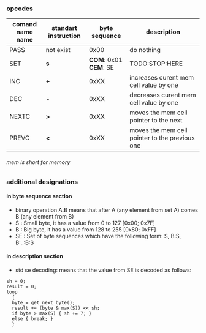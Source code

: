 ### opcodes
| comand name name | standart instruction | byte sequence | description |
|--|--|--|--|
| PASS | not exist | 0x00 |do nothing|
| SET | **s** | **COM**: 0x01 **CEM**: SE | TODO:STOP:HERE |
| INC | **+** | 0xXX | increases curent mem cell value by one |
| DEC | **-** | 0xXX | decreases curent mem cell value by one |
| NEXTC | **>** | 0xXX | moves the mem cell pointer to the next |
| PREVC | **<** | 0xXX | moves the mem cell pointer to the previous one |

###### mem is short for memory

### additional designations
#### in byte sequence section
+ binary operation A:B means that after A (any element from set A) comes B (any element from B)
+ S : Small byte, it has a value from 0 to 127 [0x00; 0x7F]  
+ B : Big byte, it has a value from 128 to 255 [0x80; 0xFF]
+ SE : Set of byte sequences which have the following form: S, B:S, B:..:B:S  
#### in description section
+ std se decoding: means that the value from SE is decoded as follows:  
```
sh = 0;
result = 0;
loop 
  {
  byte = get_next_byte();
  result += (byte & max(S)) << sh;
  if byte > max(S) { sh += 7; }
  else { break; } 
  }
```
